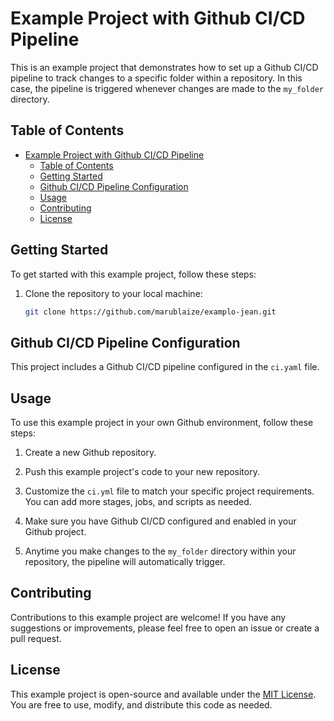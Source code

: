 # Example Project with Github CI/CD Pipeline

This is an example project that demonstrates how to set up a Github CI/CD pipeline to track changes to a specific folder within a repository. In this case, the pipeline is triggered whenever changes are made to the `my_folder` directory.

## Table of Contents

- [Example Project with Github CI/CD Pipeline](#example-project-with-github-cicd-pipeline)
  - [Table of Contents](#table-of-contents)
  - [Getting Started](#getting-started)
  - [Github CI/CD Pipeline Configuration](#github-cicd-pipeline-configuration)
  - [Usage](#usage)
  - [Contributing](#contributing)
  - [License](#license)

## Getting Started

To get started with this example project, follow these steps:

1. Clone the repository to your local machine:

   ```bash
   git clone https://github.com/marublaize/examplo-jean.git
   ```

## Github CI/CD Pipeline Configuration

This project includes a Github CI/CD pipeline configured in the `ci.yaml` file.

## Usage

To use this example project in your own Github environment, follow these steps:

1. Create a new Github repository.

2. Push this example project's code to your new repository.

3. Customize the `ci.yml` file to match your specific project requirements. You can add more stages, jobs, and scripts as needed.

4. Make sure you have Github CI/CD configured and enabled in your Github project.

5. Anytime you make changes to the `my_folder` directory within your repository, the pipeline will automatically trigger.

## Contributing

Contributions to this example project are welcome! If you have any suggestions or improvements, please feel free to open an issue or create a pull request.

## License

This example project is open-source and available under the [MIT License](LICENSE). You are free to use, modify, and distribute this code as needed.
